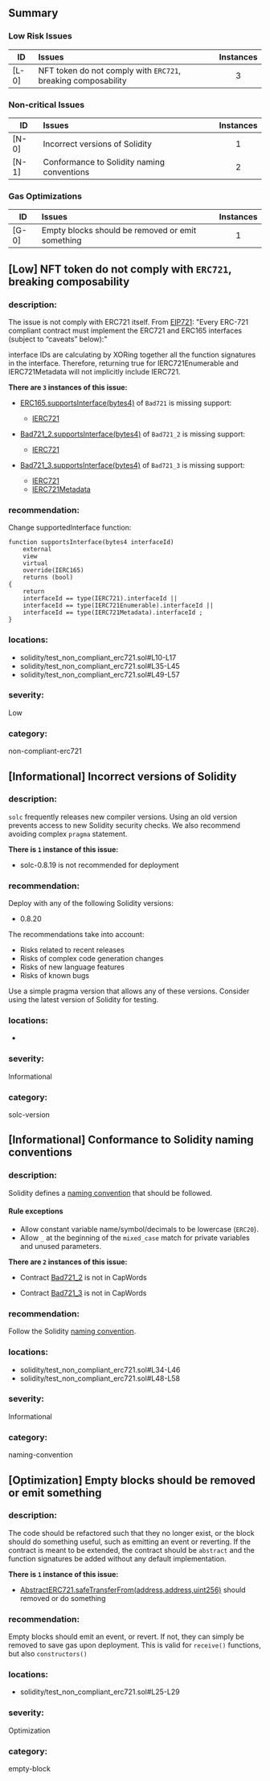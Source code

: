 ## Summary 

### Low Risk Issues

|ID|Issues|Instances|
|---|:---|:---:|
| [L-0] | NFT token do not comply with `ERC721`, breaking composability | 3 |


### Non-critical Issues

|ID|Issues|Instances|
|---|:---|:---:|
| [N-0] | Incorrect versions of Solidity | 1 |
| [N-1] | Conformance to Solidity naming conventions | 2 |


### Gas Optimizations

|ID|Issues|Instances|
|---|:---|:---:|
| [G-0] | Empty blocks should be removed or emit something | 1 |



## [Low] NFT token do not comply with `ERC721`, breaking composability

### description:

The issue is not comply with ERC721 itself. From [EIP721](https://eips.ethereum.org/EIPS/eip-721):
"Every ERC-721 compliant contract must implement the ERC721 and ERC165 interfaces (subject to “caveats” below):"

interface IDs are calculating by XORing together all the function signatures in the 
interface. Therefore, returning true for IERC721Enumerable and IERC721Metadata will 
not implicitly include IERC721.


**There are `3` instances of this issue:**

- [ERC165.supportsInterface(bytes4)](solidity/test_non_compliant_erc721.sol#L10-L17) of `Bad721` is missing support:
	- [IERC721](solidity/test_non_compliant_erc721.sol#L5)

- [Bad721_2.supportsInterface(bytes4)](solidity/test_non_compliant_erc721.sol#L35-L45) of `Bad721_2` is missing support:
	- [IERC721](solidity/test_non_compliant_erc721.sol#L5)

- [Bad721_3.supportsInterface(bytes4)](solidity/test_non_compliant_erc721.sol#L49-L57) of `Bad721_3` is missing support:
	- [IERC721](solidity/test_non_compliant_erc721.sol#L5)
	- [IERC721Metadata](solidity/test_non_compliant_erc721.sol#L7)


### recommendation:

Change supportedInterface function:

```
function supportsInterface(bytes4 interfaceId)
    external
    view
    virtual
    override(IERC165)
    returns (bool)
{
    return
    interfaceId == type(IERC721).interfaceId || 
    interfaceId == type(IERC721Enumerable).interfaceId ||
    interfaceId == type(IERC721Metadata).interfaceId ;
}
```


### locations:
- solidity/test_non_compliant_erc721.sol#L10-L17
- solidity/test_non_compliant_erc721.sol#L35-L45
- solidity/test_non_compliant_erc721.sol#L49-L57

### severity:
Low

### category:
non-compliant-erc721

## [Informational] Incorrect versions of Solidity

### description:

`solc` frequently releases new compiler versions. Using an old version prevents access to new Solidity security checks.
We also recommend avoiding complex `pragma` statement.

**There is `1` instance of this issue:**

- solc-0.8.19 is not recommended for deployment


### recommendation:

Deploy with any of the following Solidity versions:
- 0.8.20

The recommendations take into account:
- Risks related to recent releases
- Risks of complex code generation changes
- Risks of new language features
- Risks of known bugs

Use a simple pragma version that allows any of these versions.
Consider using the latest version of Solidity for testing.

### locations:
- 

### severity:
Informational

### category:
solc-version

## [Informational] Conformance to Solidity naming conventions

### description:

Solidity defines a [naming convention](https://solidity.readthedocs.io/en/v0.4.25/style-guide.html#naming-conventions) that should be followed.
#### Rule exceptions
- Allow constant variable name/symbol/decimals to be lowercase (`ERC20`).
- Allow `_` at the beginning of the `mixed_case` match for private variables and unused parameters.

**There are `2` instances of this issue:**

- Contract [Bad721_2](solidity/test_non_compliant_erc721.sol#L34-L46) is not in CapWords

- Contract [Bad721_3](solidity/test_non_compliant_erc721.sol#L48-L58) is not in CapWords


### recommendation:
Follow the Solidity [naming convention](https://solidity.readthedocs.io/en/v0.4.25/style-guide.html#naming-conventions).

### locations:
- solidity/test_non_compliant_erc721.sol#L34-L46
- solidity/test_non_compliant_erc721.sol#L48-L58

### severity:
Informational

### category:
naming-convention

## [Optimization] Empty blocks should be removed or emit something

### description:

The code should be refactored such that they no longer exist, or the block should do 
something useful, such as emitting an event or reverting. 
If the contract is meant to be extended, the contract should be `abstract` and the function 
signatures be added without any default implementation.


**There is `1` instance of this issue:**

- [AbstractERC721.safeTransferFrom(address,address,uint256)](solidity/test_non_compliant_erc721.sol#L25-L29) should removed or do something


### recommendation:

Empty blocks should emit an event, or revert. 
If not, they can simply be removed to save gas upon deployment. 
This is valid for `receive()` functions, but also `constructors()`


### locations:
- solidity/test_non_compliant_erc721.sol#L25-L29

### severity:
Optimization

### category:
empty-block
